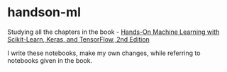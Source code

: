 # handson-ml
Studying all the chapters in the book - [Hands-On Machine Learning with Scikit-Learn, Keras, and TensorFlow, 2nd Edition](https://www.oreilly.com/library/view/hands-on-machine-learning/9781492032632/)

I write these notebooks, make my own changes, while referring to notebooks given in the book.
